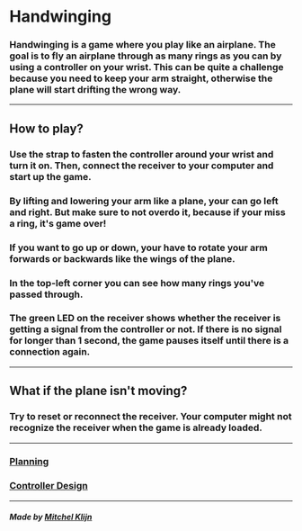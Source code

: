 # Handwinging

### Handwinging is a game where you play like an airplane. The goal is to fly an airplane through as many rings as you can by using a controller on your wrist. This can be quite a challenge because you need to keep your arm straight, otherwise the plane will start drifting the wrong way.

---

## How to play?

### Use the strap to fasten the controller around your wrist and turn it on. Then, connect the receiver to your computer and start up the game.
### By lifting and lowering your arm like a plane, your can go left and right. But make sure to not overdo it, because if your miss a ring, it's game over!
### If you want to go up or down, your have to rotate your arm forwards or backwards like the wings of the plane.
### In the top-left corner you can see how many rings you've passed through.
### The green LED on the receiver shows whether the receiver is getting a signal from the controller or not. If there is no signal for longer than 1 second, the game pauses itself until there is a connection again.

---

## What if the plane isn't moving?

### Try to reset or reconnect the receiver. Your computer might not recognize the receiver when the game is already loaded.

---

### [Planning](https://trello.com/b/pf4BlxT4/handwinging)
### [Controller Design](https://github.com/Mitchel2004/Handwinging/blob/7068a3e8bf2c4a01e9dbbcdaf5305e5613721a49/Documents/Prototype%20Ontwerp.pdf)

---

##### Made by [Mitchel Klijn](https://github.com/Mitchel2004)